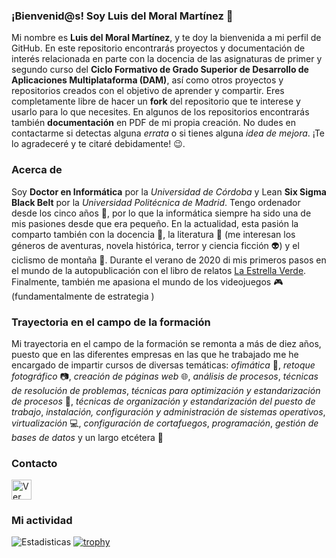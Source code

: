 ### ¡Bienvenid@s! Soy Luis del Moral Martínez 👋
Mi nombre es **Luis del Moral Martínez**, y te doy la bienvenida a mi perfil de GitHub. En este repositorio encontrarás proyectos y documentación de interés relacionada en parte con la docencia de las asignaturas de primer y segundo curso del **Ciclo Formativo de Grado Superior de Desarrollo de Aplicaciones Multiplataforma (DAM)**, así como otros proyectos y repositorios creados con el objetivo de aprender y compartir. Eres completamente libre de hacer un **fork** del repositorio que te interese y usarlo para lo que necesites. En algunos de los repositorios encontrarás también **documentación** en PDF de mi propia creación. No dudes en contactarme si detectas alguna *errata* o si tienes alguna *idea de mejora*. ¡Te lo agradeceré y te citaré debidamente! :wink:.

### Acerca de
Soy **Doctor en Informática** por la *Universidad de Córdoba* y Lean **Six Sigma Black Belt** por la *Universidad Politécnica de Madrid*. Tengo ordenador desde los cinco años :floppy_disk:, por lo que la informática siempre ha sido una de mis pasiones desde que era pequeño. En la actualidad, esta pasión la comparto también con la docencia :triangular_ruler:, la literatura :blue_book: (me interesan los géneros de aventuras, novela histórica, terror y ciencia ficción :alien:) y el ciclismo de montaña :mountain_bicyclist:. Durante el verano de 2020 di mis primeros pasos en el mundo de la autopublicación con el libro de relatos <a href="https://www.amazon.es/estrella-verde-Relatos-ficci%C3%B3n/dp/B08C8RWBGS" target="_blank">La Estrella Verde</a>. Finalmente, también me apasiona el mundo de los videojuegos :video_game: (fundamentalmente de estrategia )

### Trayectoria en el campo de la formación
Mi trayectoria en el campo de la formación se remonta a más de diez años, puesto que en las diferentes empresas en las que he trabajado me he encargado de impartir cursos de diversas temáticas: *ofimática* :pencil:, *retoque fotográfico* :camera:, *creación de páginas web* :globe_with_meridians:, *análisis de procesos*, *técnicas de resolución de problemas*, *técnicas para optimización y estandarización de procesos* :hammer:, *técnicas de organización y estandarización del puesto de trabajo*, *instalación, configuración y administración de sistemas operativos*, *virtualización* :computer:, *configuración de cortafuegos*, *programación*, *gestión de bases de datos* y un largo etcétera :space_invader:

### Contacto
<a href="https://www.linkedin.com/in/luisdelmoralmartinez/" target="_blank">
  <img src="https://image.flaticon.com/icons/png/512/174/174857.png" width="32" alt="Ver mi perfil en LinkedIn">
</a>

### Mi actividad
![Estadisticas](https://github-readme-stats.vercel.app/api?username=ldmoral1987&show_icons=true&theme=highcontrast)
[![trophy](https://github-profile-trophy.vercel.app/?username=ldmoral1987&theme=onedark&row=7&column=1)](https://github.com/ryo-ma/github-profile-trophy)
